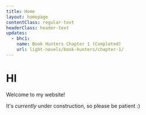 ```yaml
---
title: Home
layout: homepage
contentClass: regular-text
headerClass: header-text
updates:
  - bhc1:
    name: Book Hunters Chapter 1 (Completed)
    url: light-novels/book-hunters/chapter-1/
---
```

# HI #

Welcome to my website!

It's *currently* under construction, so please be patient :) 